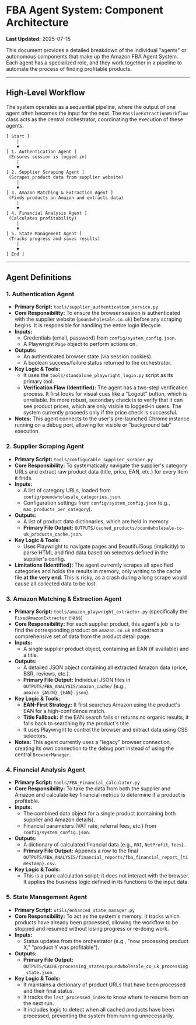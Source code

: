 # FBA Agent System: Component Architecture

**Last Updated:** 2025-07-15

This document provides a detailed breakdown of the individual "agents" or autonomous components that make up the Amazon FBA Agent System. Each agent has a specialized role, and they work together in a pipeline to automate the process of finding profitable products.

---

## High-Level Workflow

The system operates as a sequential pipeline, where the output of one agent often becomes the input for the next. The `PassiveExtractionWorkflow` class acts as the central orchestrator, coordinating the execution of these agents.

```
[ Start ]
    |
    ▼
[ 1. Authentication Agent ]
 (Ensures session is logged in)
    |
    ▼
[ 2. Supplier Scraping Agent ]
 (Scrapes product data from supplier website)
    |
    ▼
[ 3. Amazon Matching & Extraction Agent ]
 (Finds products on Amazon and extracts data)
    |
    ▼
[ 4. Financial Analysis Agent ]
 (Calculates profitability)
    |
    ▼
[ 5. State Management Agent ]
 (Tracks progress and saves results)
    |
    ▼
[ End ]
```

---

## Agent Definitions

### 1. Authentication Agent

-   **Primary Script:** `tools/supplier_authentication_service.py`
-   **Core Responsibility:** To ensure the browser session is authenticated with the supplier website (`poundwholesale.co.uk`) before any scraping begins. It is responsible for handling the entire login lifecycle.
-   **Inputs:**
    -   Credentials (email, password) from `config/system_config.json`.
    -   A Playwright `Page` object to perform actions on.
-   **Outputs:**
    -   An authenticated browser state (via session cookies).
    -   A boolean success/failure status returned to the orchestrator.
-   **Key Logic & Tools:**
    -   It uses the `tools/standalone_playwright_login.py` script as its primary tool.
    -   **Verification Flaw (Identified):** The agent has a two-step verification process. It first looks for visual cues like a "Logout" button, which is unreliable. Its more robust, secondary check is to verify that it can see product prices, which are only visible to logged-in users. The system currently proceeds only if the price check is successful.
-   **Notes:** This agent connects to the user's pre-launched Chrome instance running on a debug port, allowing for visible or "background tab" execution.

### 2. Supplier Scraping Agent

-   **Primary Script:** `tools/configurable_supplier_scraper.py`
-   **Core Responsibility:** To systematically navigate the supplier's category URLs and extract raw product data (title, price, EAN, etc.) for every item it finds.
-   **Inputs:**
    -   A list of category URLs, loaded from `config/poundwholesale_categories.json`.
    -   Configuration settings from `config/system_config.json` (e.g., `max_products_per_category`).
-   **Outputs:**
    -   A list of product data dictionaries, which are held in memory.
    -   **Primary File Output:** `OUTPUTS/cached_products/poundwholesale-co-uk_products_cache.json`.
-   **Key Logic & Tools:**
    -   Uses Playwright to navigate pages and BeautifulSoup (implicitly) to parse HTML and find data based on selectors defined in the supplier's config.
-   **Limitations (Identified):** The agent currently scrapes all specified categories and holds the results in memory, only writing to the cache file **at the very end**. This is risky, as a crash during a long scrape would cause all collected data to be lost.

### 3. Amazon Matching & Extraction Agent

-   **Primary Script:** `tools/amazon_playwright_extractor.py` (specifically the `FixedAmazonExtractor` class)
-   **Core Responsibility:** For each supplier product, this agent's job is to find the corresponding product on `amazon.co.uk` and extract a comprehensive set of data from the product detail page.
-   **Inputs:**
    -   A single supplier product object, containing an EAN (if available) and a title.
-   **Outputs:**
    -   A detailed JSON object containing all extracted Amazon data (price, BSR, reviews, etc.).
    -   **Primary File Output:** Individual JSON files in `OUTPUTS/FBA_ANALYSIS/amazon_cache/` (e.g., `amazon_{ASIN}_{EAN}.json`).
-   **Key Logic & Tools:**
    -   **EAN-First Strategy:** It first searches Amazon using the product's EAN for a high-confidence match.
    -   **Title Fallback:** If the EAN search fails or returns no organic results, it falls back to searching by the product's title.
    -   It uses Playwright to control the browser and extract data using CSS selectors.
-   **Notes:** This agent currently uses a "legacy" browser connection, creating its own connection to the debug port instead of using the central `BrowserManager`.

### 4. Financial Analysis Agent

-   **Primary Script:** `tools/FBA_Financial_calculator.py`
-   **Core Responsibility:** To take the data from both the supplier and Amazon and calculate key financial metrics to determine if a product is profitable.
-   **Inputs:**
    -   The combined data object for a single product (containing both supplier and Amazon details).
    -   Financial parameters (VAT rate, referral fees, etc.) from `config/system_config.json`.
-   **Outputs:**
    -   A dictionary of calculated financial data (e.g., `ROI`, `NetProfit`, `fees`).
    -   **Primary File Output:** Appends a row to the final `OUTPUTS/FBA_ANALYSIS/financial_reports/fba_financial_report_{timestamp}.csv`.
-   **Key Logic & Tools:**
    -   This is a pure calculation script; it does not interact with the browser. It applies the business logic defined in its functions to the input data.

### 5. State Management Agent

-   **Primary Script:** `utils/enhanced_state_manager.py`
-   **Core Responsibility:** To act as the system's memory. It tracks which products have already been processed, allowing the workflow to be stopped and resumed without losing progress or re-doing work.
-   **Inputs:**
    -   Status updates from the orchestrator (e.g., "now processing product X," "product Y was profitable").
-   **Outputs:**
    -   **Primary File Output:** `OUTPUTS/CACHE/processing_states/poundwholesale_co_uk_processing_state.json`.
-   **Key Logic & Tools:**
    -   It maintains a dictionary of product URLs that have been processed and their final status.
    -   It tracks the `last_processed_index` to know where to resume from on the next run.
    -   It includes logic to detect when all cached products have been processed, preventing the system from running unnecessarily.